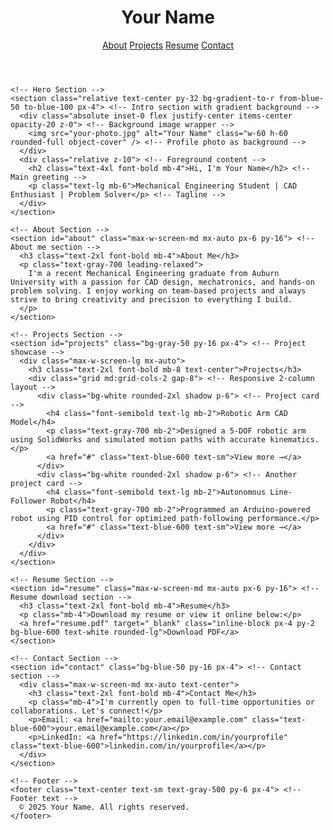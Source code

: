 <!DOCTYPE html> <!-- Defines this document as an HTML5 document -->
<html lang="en"> <!-- Sets the language of the document to English -->
  <head>
    <meta charset="UTF-8" /> <!-- Character encoding for the document -->
    <meta name="viewport" content="width=device-width, initial-scale=1.0" /> <!-- Makes the site responsive -->
    <title>Your Name | Mechanical Engineer</title> <!-- Title shown in browser tab -->
    <script src="https://cdn.tailwindcss.com"></script> <!-- Loads Tailwind CSS framework -->
    <link rel="preconnect" href="https://fonts.googleapis.com" /> <!-- Improves font loading -->
    <link href="https://fonts.googleapis.com/css2?family=Inter:wght@400;700&display=swap" rel="stylesheet" /> <!-- Loads Inter font -->
    <style>
      body {
        font-family: 'Inter', sans-serif; /* Sets default font to Inter */
      }
    </style>
  </head>
  <body class="bg-white text-gray-800"> <!-- Sets background and text color -->
    <!-- Header -->
    <header class="bg-gray-100 shadow p-6 sticky top-0 z-50"> <!-- Sticky header with shadow -->
      <div class="max-w-screen-xl mx-auto flex justify-between items-center px-4"> <!-- Centers and spaces header content -->
        <h1 class="text-2xl font-bold">Your Name</h1> <!-- Site title -->
        <nav class="space-x-6 text-sm"> <!-- Navigation links -->
          <a href="#about" class="hover:text-blue-600">About</a>
          <a href="#projects" class="hover:text-blue-600">Projects</a>
          <a href="#resume" class="hover:text-blue-600">Resume</a>
          <a href="#contact" class="hover:text-blue-600">Contact</a>
        </nav>
      </div>
    </header>

    <!-- Hero Section -->
    <section class="relative text-center py-32 bg-gradient-to-r from-blue-50 to-blue-100 px-4"> <!-- Intro section with gradient background -->
      <div class="absolute inset-0 flex justify-center items-center opacity-20 z-0"> <!-- Background image wrapper -->
        <img src="your-photo.jpg" alt="Your Name" class="w-60 h-60 rounded-full object-cover" /> <!-- Profile photo as background -->
      </div>
      <div class="relative z-10"> <!-- Foreground content -->
        <h2 class="text-4xl font-bold mb-4">Hi, I'm Your Name</h2> <!-- Main greeting -->
        <p class="text-lg mb-6">Mechanical Engineering Student | CAD Enthusiast | Problem Solver</p> <!-- Tagline -->
      </div>
    </section>

    <!-- About Section -->
    <section id="about" class="max-w-screen-md mx-auto px-6 py-16"> <!-- About me section -->
      <h3 class="text-2xl font-bold mb-4">About Me</h3>
      <p class="text-gray-700 leading-relaxed">
        I'm a recent Mechanical Engineering graduate from Auburn University with a passion for CAD design, mechatronics, and hands-on problem solving. I enjoy working on team-based projects and always strive to bring creativity and precision to everything I build.
      </p>
    </section>

    <!-- Projects Section -->
    <section id="projects" class="bg-gray-50 py-16 px-4"> <!-- Project showcase -->
      <div class="max-w-screen-lg mx-auto">
        <h3 class="text-2xl font-bold mb-8 text-center">Projects</h3>
        <div class="grid md:grid-cols-2 gap-8"> <!-- Responsive 2-column layout -->
          <div class="bg-white rounded-2xl shadow p-6"> <!-- Project card -->
            <h4 class="font-semibold text-lg mb-2">Robotic Arm CAD Model</h4>
            <p class="text-gray-700 mb-2">Designed a 5-DOF robotic arm using SolidWorks and simulated motion paths with accurate kinematics.</p>
            <a href="#" class="text-blue-600 text-sm">View more →</a>
          </div>
          <div class="bg-white rounded-2xl shadow p-6"> <!-- Another project card -->
            <h4 class="font-semibold text-lg mb-2">Autonomous Line-Follower Robot</h4>
            <p class="text-gray-700 mb-2">Programmed an Arduino-powered robot using PID control for optimized path-following performance.</p>
            <a href="#" class="text-blue-600 text-sm">View more →</a>
          </div>
        </div>
      </div>
    </section>

    <!-- Resume Section -->
    <section id="resume" class="max-w-screen-md mx-auto px-6 py-16"> <!-- Resume download section -->
      <h3 class="text-2xl font-bold mb-4">Resume</h3>
      <p class="mb-4">Download my resume or view it online below:</p>
      <a href="resume.pdf" target="_blank" class="inline-block px-4 py-2 bg-blue-600 text-white rounded-lg">Download PDF</a>
    </section>

    <!-- Contact Section -->
    <section id="contact" class="bg-blue-50 py-16 px-4"> <!-- Contact section -->
      <div class="max-w-screen-md mx-auto text-center">
        <h3 class="text-2xl font-bold mb-4">Contact Me</h3>
        <p class="mb-4">I'm currently open to full-time opportunities or collaborations. Let's connect!</p>
        <p>Email: <a href="mailto:your.email@example.com" class="text-blue-600">your.email@example.com</a></p>
        <p>LinkedIn: <a href="https://linkedin.com/in/yourprofile" class="text-blue-600">linkedin.com/in/yourprofile</a></p>
      </div>
    </section>

    <!-- Footer -->
    <footer class="text-center text-sm text-gray-500 py-6 px-4"> <!-- Footer text -->
      © 2025 Your Name. All rights reserved.
    </footer>
  </body>
</html>
